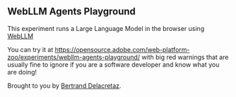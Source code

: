 WebLLM Agents Playground
---

This experiment runs a Large Language Model in the browser
using [WebLLM](https://webllm.mlc.ai/)

You can try it at 
https://opensource.adobe.com/web-platform-zoo/experiments/webllm-agents-playground/
with big red warnings that are usually fine to ignore if you are
a software developer and know what you are doing!

Brought to you by [Bertrand Delacretaz](https://fosstodon.org/@bdelacretaz).